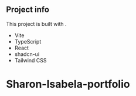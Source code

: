 ## Project info

This project is built with .

- Vite
- TypeScript
- React
- shadcn-ui
- Tailwind CSS

# Sharon-Isabela-portfolio
